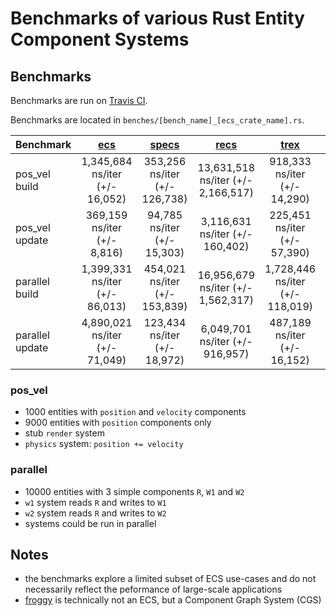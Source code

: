# Benchmarks of various Rust Entity Component Systems

## Benchmarks
Benchmarks are run on [Travis CI](https://travis-ci.org/lschmierer/ecs_bench/).

Benchmarks are located in `benches/[bench_name]_[ecs_crate_name].rs`.

 Benchmark       | [ecs](https://github.com/HeroesGrave/ecs-rs) | [specs](https://github.com/slide-rs/specs) | [recs](https://github.com/andybarron/rustic-ecs) | [trex](https://github.com/rcolinray/trex) | [calx-ecs](https://github.com/rsaarelm/calx-ecs) | [froggy](https://github.com/kvark/froggy)
 --------------- |:--------------------------------------------:|:------------------------------------------:|:------------------------------------------------:|:-----------------------------------------:|:------------------------------------------------:|:-----------------------------------------:
 pos_vel build   | 1,345,684 ns/iter (+/- 16,052)                          | 353,256 ns/iter (+/- 126,738)                      | 13,631,518 ns/iter (+/- 2,166,517)                             | 918,333 ns/iter (+/- 14,290)                      | 303,328 ns/iter (+/- 9,159)                         | 949,397 ns/iter (+/- 44,143)
 pos_vel update  | 369,159 ns/iter (+/- 8,816)                         | 94,785 ns/iter (+/- 15,303)                     | 3,116,631 ns/iter (+/- 160,402)                            | 225,451 ns/iter (+/- 57,390)                     | 18,343 ns/iter (+/- 166)                        | 15,996 ns/iter (+/- 190)
 parallel build  | 1,399,331 ns/iter (+/- 86,013)                         | 454,021 ns/iter (+/- 153,839)                     | 16,956,679 ns/iter (+/- 1,562,317)                            | 1,728,446 ns/iter (+/- 118,019)                     | 446,644 ns/iter (+/- 129,865)                        | 2,073,316 ns/iter (+/- 16,963)
 parallel update | 4,890,021 ns/iter (+/- 71,049)                        | 123,434 ns/iter (+/- 18,972)                    | 6,049,701 ns/iter (+/- 916,957)                           | 487,189 ns/iter (+/- 16,152)                    | 82,541 ns/iter (+/- 1,641)                       | 136,294 ns/iter (+/- 38,945)

### pos_vel
 * 1000 entities with `position` and `velocity` components
 * 9000 entities with `position` components only
 * stub `render` system
 * `physics` system: `position += velocity`

### parallel
 * 10000 entities with 3 simple components `R`, `W1` and `W2`
 * `w1` system reads `R` and writes to `W1`
 * `w2` system reads `R` and writes to `W2`
 * systems could be run in parallel

## Notes
 * the benchmarks explore a limited subset of ECS use-cases and do not necessarily reflect the peformance of large-scale applications
 * [froggy](https://github.com/kvark/froggy) is technically not an ECS, but a Component Graph System (CGS)
